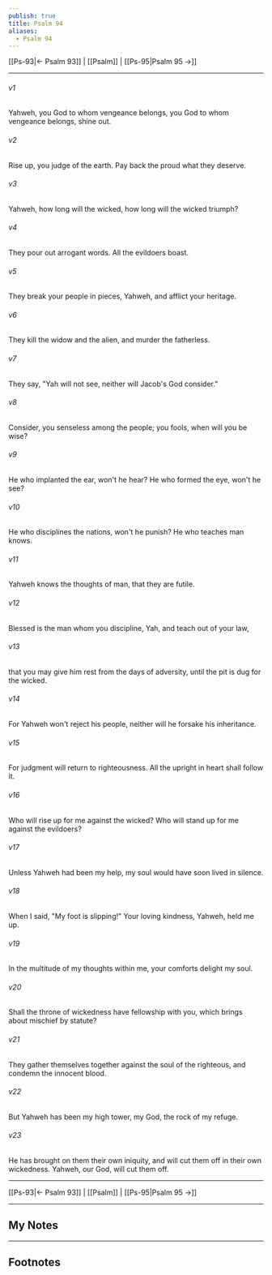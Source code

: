 ```yaml
---
publish: true
title: Psalm 94
aliases:
  - Psalm 94
---
```


[[Ps-93|← Psalm 93]] | [[Psalm]] | [[Ps-95|Psalm 95 →]]
***



###### v1 
Yahweh, you God to whom vengeance belongs, you God to whom vengeance belongs, shine out. 

###### v2 
Rise up, you judge of the earth. Pay back the proud what they deserve. 

###### v3 
Yahweh, how long will the wicked, how long will the wicked triumph? 

###### v4 
They pour out arrogant words. All the evildoers boast. 

###### v5 
They break your people in pieces, Yahweh, and afflict your heritage. 

###### v6 
They kill the widow and the alien, and murder the fatherless. 

###### v7 
They say, "Yah will not see, neither will Jacob's God consider." 

###### v8 
Consider, you senseless among the people; you fools, when will you be wise? 

###### v9 
He who implanted the ear, won't he hear? He who formed the eye, won't he see? 

###### v10 
He who disciplines the nations, won't he punish? He who teaches man knows. 

###### v11 
Yahweh knows the thoughts of man, that they are futile. 

###### v12 
Blessed is the man whom you discipline, Yah, and teach out of your law, 

###### v13 
that you may give him rest from the days of adversity, until the pit is dug for the wicked. 

###### v14 
For Yahweh won't reject his people, neither will he forsake his inheritance. 

###### v15 
For judgment will return to righteousness. All the upright in heart shall follow it. 

###### v16 
Who will rise up for me against the wicked? Who will stand up for me against the evildoers? 

###### v17 
Unless Yahweh had been my help, my soul would have soon lived in silence. 

###### v18 
When I said, "My foot is slipping!" Your loving kindness, Yahweh, held me up. 

###### v19 
In the multitude of my thoughts within me, your comforts delight my soul. 

###### v20 
Shall the throne of wickedness have fellowship with you, which brings about mischief by statute? 

###### v21 
They gather themselves together against the soul of the righteous, and condemn the innocent blood. 

###### v22 
But Yahweh has been my high tower, my God, the rock of my refuge. 

###### v23 
He has brought on them their own iniquity, and will cut them off in their own wickedness. Yahweh, our God, will cut them off.

***
[[Ps-93|← Psalm 93]] | [[Psalm]] | [[Ps-95|Psalm 95 →]]

---
## My Notes

---
## Footnotes